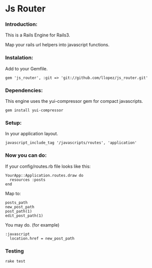 Js Router
=========

### Introduction:

This is a Rails Engine for Rails3.

Map your rails url helpers into javascript functions.

### Instalation:

Add to your Gemfile.

    gem 'js_router', :git => 'git://github.com/llopez/js_router.git'

### Dependencies:

This engine uses the yui-compressor gem for compact javascripts.

    gem install yui-compressor
    
### Setup:

In your application layout.

    javascript_include_tag '/javascripts/routes', 'application'
    
### Now you can do:

If your config/routes.rb file looks like this:

    YourApp::Application.routes.draw do
      resources :posts
    end

Map to:

    posts_path
    new_post_path
    post_path(1)
    edit_post_path(1)

You may do. (for example)

    :javascript
      location.href = new_post_path

### Testing

    rake test
